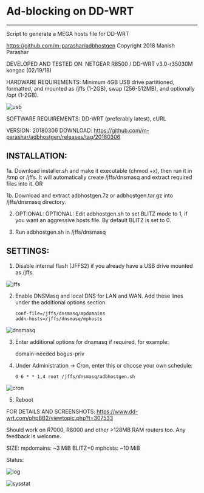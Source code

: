# Ad-blocking on DD-WRT
---------------------
Script to generate a MEGA hosts file for DD-WRT

https://github.com/m-parashar/adbhostgen
Copyright 2018 Manish Parashar

DEVELOPED AND TESTED ON: NETGEAR R8500 / DD-WRT v3.0-r35030M kongac (02/19/18)

HARDWARE REQUIREMENTS: Minimum 4GB USB drive partitioned, formatted, and mounted as /jffs (1-2GB), swap (256-512MB), and optionally /opt (1-2GB).

![usb](https://i.imgur.com/3c5kkTM.png)

SOFTWARE REQUIREMENTS: DD-WRT (preferably latest), cURL

VERSION: 20180306
DOWNLOAD: https://github.com/m-parashar/adbhostgen/releases/tag/20180306

INSTALLATION:
-------------

1a. Download installer.sh and make it executable (chmod +x), then run it in /tmp or /jffs.
    It will automatically create /jffs/dnsmasq and extract required files into it. OR

1b. Download and extract adbhostgen.7z or adbhostgen.tar.gz into /jffs/dnsmasq directory.

2. OPTIONAL: OPTIONAL: Edit adbhostgen.sh to set BLITZ mode to 1, if you want an aggressive hosts file. By default BLITZ is set to 0.

3. Run adbhostgen.sh in /jffs/dnsmasq

SETTINGS:
---------

1. Disable internal flash (JFFS2) if you already have a USB drive mounted as /jffs.

![jffs](https://i.imgur.com/bDJBxd8.png)

2. Enable DNSMasq and local DNS for LAN and WAN. Add these lines under the additional options section.

    ```
    conf-file=/jffs/dnsmasq/mpdomains
    addn-hosts=/jffs/dnsmasq/mphosts
    ```

![dnsmasq](https://i.imgur.com/ez7yLM4.png)

3. Enter additional options for dnsmasq if required, for example:

    domain-needed
    bogus-priv

4. Under Administration -> Cron, enter this or choose your own schedule:

    ```
    0 6 * * 1,4 root /jffs/dnsmasq/adbhostgen.sh
    ```

![cron](https://i.imgur.com/Y7RAEVk.png)

5. Reboot

FOR DETAILS AND SCREENSHOTS: https://www.dd-wrt.com/phpBB2/viewtopic.php?t=307533


Should work on R7000, R8000 and other >128MB RAM routers too. Any feedback is welcome. 

SIZE:
mpdomains: ~3 MiB
BLITZ=0 mphosts: ~10 MiB

Status: 

![log](https://i.imgur.com/dbLBtRL.png)

![sysstat](https://i.imgur.com/dS2Zhru.png)
